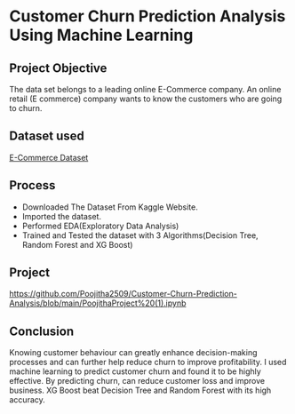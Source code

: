 # Customer Churn Prediction Analysis Using Machine Learning
## Project Objective
The data set belongs to a leading online E-Commerce company. An online retail (E commerce) company wants to know the customers who are going to churn.

## Dataset used
<a href=https://github.com/Poojitha2509/Customer-Churn-Prediction-Analysis/blob/main/E%20Commerce%20Dataset.xlsx>E-Commerce Dataset</a>

## Process
- Downloaded The Dataset From Kaggle Website.
- Imported the dataset.
- Performed EDA(Exploratory Data Analysis)
- Trained and Tested the dataset with 3 Algorithms(Decision Tree, Random Forest and XG Boost)

## Project
https://github.com/Poojitha2509/Customer-Churn-Prediction-Analysis/blob/main/PoojithaProject%20(1).ipynb

## Conclusion
Knowing customer behaviour can greatly enhance decision-making processes and can further help reduce churn to improve profitability.
I used machine learning to predict customer churn and found it to be highly effective. By predicting churn, can reduce customer loss and improve business. XG Boost beat Decision Tree and Random Forest with its high accuracy.

